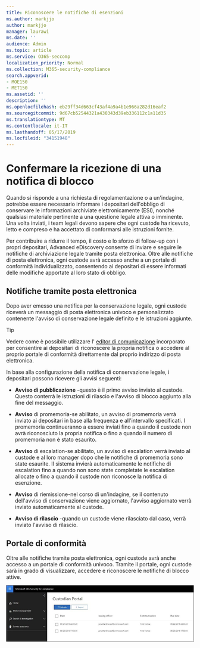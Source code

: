 ```yaml
---
title: Riconoscere le notifiche di esenzioni
ms.author: markjjo
author: markjjo
manager: laurawi
ms.date: ''
audience: Admin
ms.topic: article
ms.service: O365-seccomp
localization_priority: Normal
ms.collection: M365-security-compliance
search.appverid:
- MOE150
- MET150
ms.assetid: ''
description: ''
ms.openlocfilehash: eb29ff34d663cf43af4a9a4b1e966a282d16eaf2
ms.sourcegitcommit: 9d67cb52544321a430343d39eb336112c1a11d35
ms.translationtype: MT
ms.contentlocale: it-IT
ms.lasthandoff: 05/17/2019
ms.locfileid: "34151948"
---
```

# <a name="acknowledge-a-hold-notification"></a>Confermare la ricezione di una notifica di blocco 
Quando si risponde a una richiesta di regolamentazione o a un'indagine, potrebbe essere necessario informare i depositari dell'obbligo di conservare le informazioni archiviate elettronicamente (ESI), nonché qualsiasi materiale pertinente a una questione legale attiva o imminente. Una volta inviati, i team legali devono sapere che ogni custode ha ricevuto, letto e compreso e ha accettato di conformarsi alle istruzioni fornite.

Per contribuire a ridurre il tempo, il costo e lo sforzo di follow-up con i propri depositari, Advanced eDiscovery consente di inviare e seguire le notifiche di archiviazione legale tramite posta elettronica. Oltre alle notifiche di posta elettronica, ogni custode avrà accesso anche a un portale di conformità individualizzato, consentendo ai depositari di essere informati delle modifiche apportate al loro stato di obbligo.

## <a name="email-notifications"></a>Notifiche tramite posta elettronica
Dopo aver emesso una notifica per la conservazione legale, ogni custode riceverà un messaggio di posta elettronica univoco e personalizzato contenente l'avviso di conservazione legale definito e le istruzioni aggiunte. 

> [!Tip] 
> Vedere come è possibile utilizzare l' [editor di comunicazione](using-communications-editor.md) incorporato per consentire ai depositari di riconoscere la propria notifica o accedere al proprio portale di conformità direttamente dal proprio indirizzo di posta elettronica.

In base alla configurazione della notifica di conservazione legale, i depositari possono ricevere gli avvisi seguenti: 

- **Avviso di pubblicazione** -questo è il primo avviso inviato al custode. Questo conterrà le istruzioni di rilascio e l'avviso di blocco aggiunto alla fine del messaggio.

- **Avviso** di promemoria-se abilitato, un avviso di promemoria verrà inviato ai depositari in base alla frequenza e all'intervallo specificati. I promemoria continueranno a essere inviati fino a quando il custode non avrà riconosciuto la propria notifica o fino a quando il numero di promemoria non è stato esaurito.

- **Avviso** di escalation-se abilitato, un avviso di escalation verrà inviato al custode e al loro manager dopo che le notifiche di promemoria sono state esaurite. Il sistema invierà automaticamente le notifiche di escalation fino a quando non sono state completate le escalation allocate o fino a quando il custode non riconosce la notifica di esenzione.

- **Avviso** di riemissione-nel corso di un'indagine, se il contenuto dell'avviso di conservazione viene aggiornato, l'avviso aggiornato verrà inviato automaticamente al custode.

- **Avviso di rilascio** -quando un custode viene rilasciato dal caso, verrà inviato l'avviso di rilascio. 

## <a name="compliance-portal"></a>Portale di conformità
Oltre alle notifiche tramite posta elettronica, ogni custode avrà anche accesso a un portale di conformità univoco. Tramite il portale, ogni custode sarà in grado di visualizzare, accedere e riconoscere le notifiche di blocco attive.

![Portale di conformità per un custode](../media/CustodianPortal.jpg)
